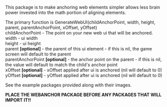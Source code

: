 This package is to make anchoring web elements simpler allows less brain power invested into the math portion of aligning elements.

The primary function is GenerateWebUI(childAnchorPoint, width, height, parent, parentAnchorPoint, xOffset, yOffset)  
childAnchorPoint - The point on your new web ui that will be anchored.  
width - ui width  
height - ui height  
parent **[optional]** - the parent of this ui element - if this is nil, the game screen will default to the parent  
parentAnchorPoint **[optional]** - the anchor point on the parent - if this is nil, the value will default to match the child's anchor point  
xOffset **[optional]** - xOffset applied after ui is anchored (nil will default to 0)  
yOffset **[optional]** - yOffset applied after ui is anchored (nil will default to 0)  

See the example packages provided along with their images.

**PLACE THE WEBANCHOR PACKAGE BEFORE ANY PACKAGES THAT WILL IMPORT IT!!**